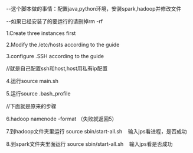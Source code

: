 
--这个脚本做的事情：配置java,python环境，安装spark,hadoop并修改文件

--如果已经安装了的要运行的请删掉rm -rf

1.Create three instances first

2.Modify the /etc/hosts according to the guide

3.configure .SSH according to the guide

//就是自己配置ssh和host,host用私有ip配置

4.运行source main.sh

5.运行source .bash_profile

//下面就是原来的步骤

6.hadoop namenode -format （失败就返回5）

7.到hadoop文件夹里运行 source sbin/start-all.sh    输入jps看进程，是否成功

8.到spark文件夹里面运行 source sbin/start-all.sh    输入jps看是否成功
